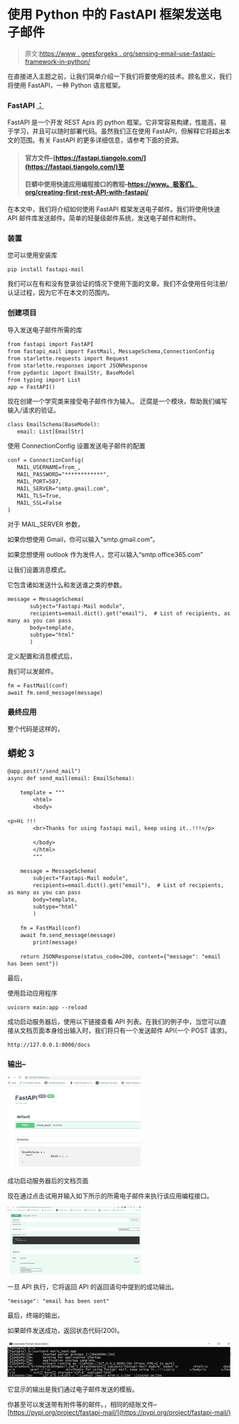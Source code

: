# 使用 Python 中的 FastAPI 框架发送电子邮件

> 原文:[https://www . geesforgeks . org/sensing-email-use-fastapi-framework-in-python/](https://www.geeksforgeeks.org/sending-email-using-fastapi-framework-in-python/)

在直接进入主题之前，让我们简单介绍一下我们将要使用的技术。顾名思义，我们将使用 FastAPI，一种 Python 语言框架。

### **FastAPI <u>：</u>**

FastAPI 是一个开发 REST Apis 的 python 框架。它非常容易构建，性能高，易于学习，并且可以随时部署代码。虽然我们正在使用 FastAPI，但解释它将超出本文的范围。有关 FastAPI 的更多详细信息，请参考下面的资源。

> #### 官方文件–[https://fastapi.tiangolo.com/](https://fastapi.tiangolo.com/)至
> 
> #### 巨蟒中使用快速应用编程接口的教程–[https://www。极客们。org/creating-first-rest-API-with-fastapi/](https://www.geeksforgeeks.org/creating-first-rest-api-with-fastapi/)

在本文中，我们将介绍如何使用 FastAPI 框架发送电子邮件。我们将使用快速 API 邮件库发送邮件。简单的轻量级邮件系统，发送电子邮件和附件。

### 装置

您可以使用安装库

```
pip install fastapi-mail
```

我们可以在有和没有登录验证的情况下使用下面的文章。我们不会使用任何注册/认证过程，因为它不在本文的范围内。

### 创建项目

导入发送电子邮件所需的库

```
from fastapi import FastAPI
from fastapi_mail import FastMail, MessageSchema,ConnectionConfig
from starlette.requests import Request
from starlette.responses import JSONResponse
from pydantic import EmailStr, BaseModel
from typing import List
app = FastAPI()
```

现在创建一个学究类来接受电子邮件作为输入。
迂腐是一个模块，帮助我们编写输入/请求的验证。

```
class EmailSchema(BaseModel):
   email: List[EmailStr]
```

使用 ConnectionConfig 设置发送电子邮件的配置

```
conf = ConnectionConfig(
   MAIL_USERNAME=from_,
   MAIL_PASSWORD="************",
   MAIL_PORT=587,
   MAIL_SERVER="smtp.gmail.com",
   MAIL_TLS=True,
   MAIL_SSL=False
)
```

对于 MAIL_SERVER 参数，

如果你想使用 Gmail，你可以输入“smtp.gmail.com”。

如果您想使用 outlook 作为发件人，您可以输入“smtp.office365.com”

让我们设置消息模式。

它包含诸如发送什么和发送谁之类的参数。

```
message = MessageSchema(
       subject="Fastapi-Mail module",
       recipients=email.dict().get("email"),  # List of recipients, as many as you can pass  
       body=template,
       subtype="html"
       )
```

定义配置和消息模式后，

我们可以发邮件。

```
fm = FastMail(conf)
await fm.send_message(message)
```

### 最终应用

整个代码是这样的，

## 蟒蛇 3

```
@app.post("/send_mail")
async def send_mail(email: EmailSchema):

    template = """
        <html>
        <body>

<p>Hi !!!
        <br>Thanks for using fastapi mail, keep using it..!!!</p>

        </body>
        </html>
        """

    message = MessageSchema(
        subject="Fastapi-Mail module",
        recipients=email.dict().get("email"),  # List of recipients, as many as you can pass
        body=template,
        subtype="html"
        )

    fm = FastMail(conf)
    await fm.send_message(message)
        print(message)

    return JSONResponse(status_code=200, content={"message": "email has been sent"})
```

最后，

使用启动应用程序

```
uvicorn main:app --reload
```

成功启动服务器后，使用以下链接查看 API 列表。在我们的例子中，当您可以直接从文档页面本身给出输入时，我们将只有一个发送邮件 API(一个 POST 请求)。

```
http://127.0.0.1:8000/docs
```

### 输出–

![](img/b88590219666b08db333364ca18e016a.png)

成功启动服务器后的文档页面

现在通过点击试用并输入如下所示的所需电子邮件来执行该应用编程接口。

![](img/3d016469ff97441e9915b41aa5a5cffc.png)

一旦 API 执行，它将返回 API 的返回语句中提到的成功输出。

```
"message": "email has been sent"
```

最后，终端的输出，

如果邮件发送成功，返回状态代码(200)。

![](img/c31e78d088f1c1c90e04740bf9e48ade.png)

它显示的输出是我们通过电子邮件发送的模板。

你甚至可以发送带有附件等的邮件。，相同的结账文件–[https://pypi.org/project/fastapi-mail/](https://pypi.org/project/fastapi-mail/)